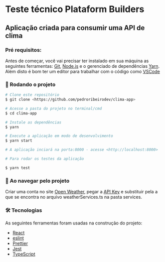 # Teste técnico Plataform Builders

## Aplicação criada para consumir uma API de clima

### Pré requisitos:

Antes de começar, você vai precisar ter instalado em sua máquina as seguintes ferramentas:
[Git](https://git-scm.com), [Node.js](https://nodejs.org/en/) e o gerenciado de dependências [Yarn](https://yarnpkg.com/).
Além disto é bom ter um editor para trabalhar com o código como [VSCode](https://code.visualstudio.com/)

### 🎲 Rodando o projeto

```bash
# Clone este repositório
$ git clone <https://github.com/pedroribeirodev/clima-app>

# Acesse a pasta do projeto no terminal/cmd
$ cd clima-app

# Instale as dependências
$ yarn

# Execute a aplicação em modo de desenvolvimento
$ yarn start

# A aplicação inciará na porta:8000 - acesse <http://localhost:8000>

# Para rodar os testes da aplicação

$ yarn test
```

### 🚀 Ao navegar pelo projeto

Criar uma conta no site [Open Weather](https://openweathermap.org/), pegar a [API Key](https://home.openweathermap.org/api_keys) e substituir
pela a que se encontra no arquivo weatherServices.ts na pasta services.

### 🛠 Tecnologias

As seguintes ferramentas foram usadas na construção do projeto:

- [React](https://reactjs.org/)
- [eslint](https://eslint.org/)
- [Prettier](https://prettier.io/)
- [Jest](https://jestjs.io/)
- [TypeScript](https://www.typescriptlang.org/)
